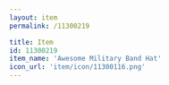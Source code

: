 ```yaml
---
layout: item
permalink: /11300219

title: Item
id: 11300219
item_name: 'Awesome Military Band Hat'
icon_url: 'item/icon/11300116.png'
---
```

